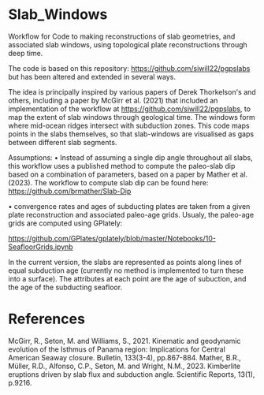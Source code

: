 # Slab_Windows
Workflow for Code to making reconstructions of slab geometries, and associated slab windows, using topological plate reconstructions through deep time.

The code is based on this repository: https://github.com/siwill22/pgpslabs but has been altered and extended in several ways.

The idea is principally inspired by various papers of Derek Thorkelson's and others, including a paper by McGirr et al. (2021) that included an implementation of the workflow at https://github.com/siwill22/pgpslabs, to map the extent of slab windows through geological time. The windows form where mid-ocean ridges intersect with subduction zones. This code maps points in the slabs themselves, so that slab-windows are visualised as gaps between different slab segments.

Assumptions:
•	Instead of assuming a single dip angle throughout all slabs, this workflow uses a published method to compute the paleo-slab dip based on a combination of parameters, based on a paper by Mather et al. (2023). The workflow to compute slab dip can be found here: https://github.com/brmather/Slab-Dip

•	convergence rates and ages of subducting plates are taken from a given plate reconstruction and associated paleo-age grids. Usualy, the paleo-age grids are computed using GPlately: 

https://github.com/GPlates/gplately/blob/master/Notebooks/10-SeafloorGrids.ipynb

In the current version, the slabs are represented as points along lines of equal subduction age (currently no method is implemented to turn these into a surface). The attributes at each point are the age of subuction, and  the age of the subducting seafloor.

# References
McGirr, R., Seton, M. and Williams, S., 2021. Kinematic and geodynamic evolution of the Isthmus of Panama region: Implications for Central American Seaway closure. Bulletin, 133(3-4), pp.867-884.
Mather, B.R., Müller, R.D., Alfonso, C.P., Seton, M. and Wright, N.M., 2023. Kimberlite eruptions driven by slab flux and subduction angle. Scientific Reports, 13(1), p.9216.
